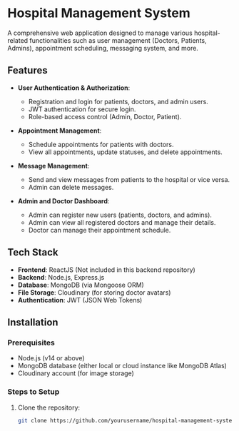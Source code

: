 
# Hospital Management System

A comprehensive web application designed to manage various hospital-related functionalities such as user management (Doctors, Patients, Admins), appointment scheduling, messaging system, and more.

## Features

- **User Authentication & Authorization**: 
  - Registration and login for patients, doctors, and admin users.
  - JWT authentication for secure login.
  - Role-based access control (Admin, Doctor, Patient).
  
- **Appointment Management**:
  - Schedule appointments for patients with doctors.
  - View all appointments, update statuses, and delete appointments.

- **Message Management**:
  - Send and view messages from patients to the hospital or vice versa.
  - Admin can delete messages.

- **Admin and Doctor Dashboard**:
  - Admin can register new users (patients, doctors, and admins).
  - Admin can view all registered doctors and manage their details.
  - Doctor can manage their appointment schedule.

## Tech Stack

- **Frontend**: ReactJS (Not included in this backend repository)
- **Backend**: Node.js, Express.js
- **Database**: MongoDB (via Mongoose ORM)
- **File Storage**: Cloudinary (for storing doctor avatars)
- **Authentication**: JWT (JSON Web Tokens)

## Installation

### Prerequisites

- Node.js (v14 or above)
- MongoDB database (either local or cloud instance like MongoDB Atlas)
- Cloudinary account (for image storage)

### Steps to Setup

1. Clone the repository:

   ```bash
   git clone https://github.com/yourusername/hospital-management-system.git
